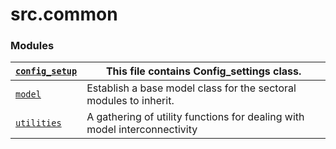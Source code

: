# src.common

### Modules

| [`config_setup`](src.common.config_setup.md#module-src.common.config_setup)   | This file contains Config_settings class.                                 |
|-------------------------------------------------------------------------------|---------------------------------------------------------------------------|
| [`model`](src.common.model.md#module-src.common.model)                        | Establish a base model class for the sectoral modules to inherit.         |
| [`utilities`](src.common.utilities.md#module-src.common.utilities)            | A gathering of utility functions for dealing with model interconnectivity |
